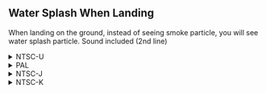 ## Water Splash When Landing

When landing on the ground, instead of seeing smoke particle, you will see water splash particle. Sound included (2nd line)

<details>
<summary>NTSC-U</summary>

```powerpc
0469049C 60000000
0470509C 38000001
```
</details>

<details>
<summary>PAL</summary>

```powerpc
04694924 60000000
0470BA40 38000001
```
</details>

<details>
<summary>NTSC-J</summary>

```powerpc
04693F90 60000000
0470B0AC 38000001
```
</details>

<details>
<summary>NTSC-K</summary>

```powerpc
04682CCC 60000000
046F9DE8 38000001
```
</details>